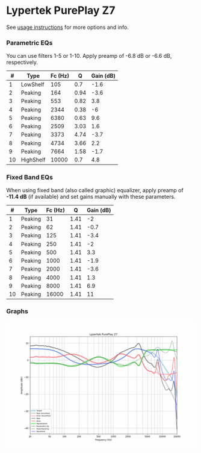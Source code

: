 # Lypertek PurePlay Z7
See [usage instructions](https://github.com/jaakkopasanen/AutoEq#usage) for more options and info.

### Parametric EQs
You can use filters 1-5 or 1-10. Apply preamp of -6.8 dB or -6.6 dB, respectively.

|   # | Type      |   Fc (Hz) |    Q |   Gain (dB) |
|-----|-----------|-----------|------|-------------|
|   1 | LowShelf  |       105 | 0.7  |        -1.6 |
|   2 | Peaking   |       164 | 0.94 |        -3.6 |
|   3 | Peaking   |       553 | 0.82 |         3.8 |
|   4 | Peaking   |      2344 | 0.38 |        -6   |
|   5 | Peaking   |      6380 | 0.63 |         9.6 |
|   6 | Peaking   |      2509 | 3.03 |         1.6 |
|   7 | Peaking   |      3373 | 4.74 |        -3.7 |
|   8 | Peaking   |      4734 | 3.66 |         2.2 |
|   9 | Peaking   |      7664 | 1.58 |        -1.7 |
|  10 | HighShelf |     10000 | 0.7  |         4.8 |

### Fixed Band EQs
When using fixed band (also called graphic) equalizer, apply preamp of **-11.4 dB** (if available) and set gains manually with these parameters.

|   # | Type    |   Fc (Hz) |    Q |   Gain (dB) |
|-----|---------|-----------|------|-------------|
|   1 | Peaking |        31 | 1.41 |        -2   |
|   2 | Peaking |        62 | 1.41 |        -0.7 |
|   3 | Peaking |       125 | 1.41 |        -3.4 |
|   4 | Peaking |       250 | 1.41 |        -2   |
|   5 | Peaking |       500 | 1.41 |         3.3 |
|   6 | Peaking |      1000 | 1.41 |        -1.9 |
|   7 | Peaking |      2000 | 1.41 |        -3.6 |
|   8 | Peaking |      4000 | 1.41 |         1.3 |
|   9 | Peaking |      8000 | 1.41 |         6.9 |
|  10 | Peaking |     16000 | 1.41 |        11   |

### Graphs
![](./Lypertek%20PurePlay%20Z7.png)
